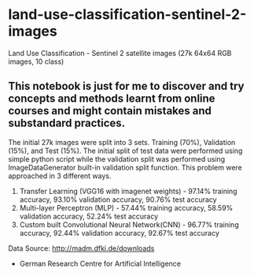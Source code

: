 # land-use-classification-sentinel-2-images
Land Use Classification - Sentinel 2 satellite images (27k 64x64 RGB images, 10 class)

## This notebook is just for me to discover and try concepts and methods learnt from online courses and might contain mistakes and substandard practices.

The initial 27k images were split into 3 sets. Training (70%), Validation (15%), and Test (15%).
The initial split of test data were performed using simple python script while the validation split was performed using ImageDataGenerator built-in validation split function.
This problem were approached in 3 different ways.
1. Transfer Learning (VGG16 with imagenet weights) - 97.14% training accuracy, 93.10% validation accuracy, 90.76% test accuracy
2. Multi-layer Perceptron (MLP) - 57.44% training accuracy, 58.59% validation accuracy, 52.24% test accuracy
3. Custom built Convolutional Neural Network(CNN) - 96.77% training accuracy, 92.44% validation accuracy, 92.67% test accuracy


Data Source: http://madm.dfki.de/downloads
- German Research Centre for Artificial Intelligence
